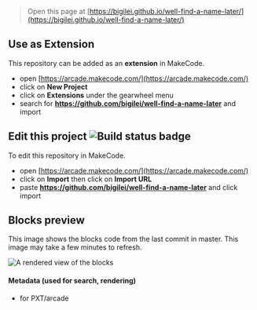  


> Open this page at [https://bigilei.github.io/well-find-a-name-later/](https://bigilei.github.io/well-find-a-name-later/)

## Use as Extension

This repository can be added as an **extension** in MakeCode.

* open [https://arcade.makecode.com/](https://arcade.makecode.com/)
* click on **New Project**
* click on **Extensions** under the gearwheel menu
* search for **https://github.com/bigilei/well-find-a-name-later** and import

## Edit this project ![Build status badge](https://github.com/bigilei/well-find-a-name-later/workflows/MakeCode/badge.svg)

To edit this repository in MakeCode.

* open [https://arcade.makecode.com/](https://arcade.makecode.com/)
* click on **Import** then click on **Import URL**
* paste **https://github.com/bigilei/well-find-a-name-later** and click import

## Blocks preview

This image shows the blocks code from the last commit in master.
This image may take a few minutes to refresh.

![A rendered view of the blocks](https://github.com/bigilei/well-find-a-name-later/raw/master/.github/makecode/blocks.png)

#### Metadata (used for search, rendering)

* for PXT/arcade
<script src="https://makecode.com/gh-pages-embed.js"></script><script>makeCodeRender("{{ site.makecode.home_url }}", "{{ site.github.owner_name }}/{{ site.github.repository_name }}");</script>
